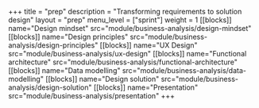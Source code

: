 +++
title = "prep"
description = "Transforming requirements to solution design"
layout = "prep"
menu_level = ["sprint"]
weight = 1
[[blocks]]
name="Design mindset"
src="module/business-analysis/design-mindset"
[[blocks]]
name="Design principles"
src="module/business-analysis/design-principles"
[[blocks]]
name="UX Design"
src="module/business-analysis/ux-design"
[[blocks]]
name="Functional architecture"
src="module/business-analysis/functional-architecture"
[[blocks]]
name="Data modelling"
src="module/business-analysis/data-modelling"
[[blocks]]
name="Design solution"
src="module/business-analysis/design-solution"
[[blocks]]
name="Presentation"
src="module/business-analysis/presentation"
+++